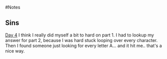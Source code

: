#Notes

## Sins
<ins>Day 4</ins>
I think I really did myself a bit to hard on part 1.
I had to lookup my answer for part 2, because I was hard stuck looping over every character.
Then I found someone just looking for every letter A... and it hit me.. that's a nice way.